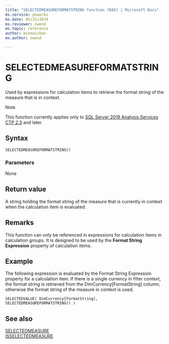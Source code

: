 ```yaml
---
title: "SELECTEDMEASUREFORMATSTRING function (DAX) | Microsoft Docs"
ms.service: powerbi 
ms.date: 05/31/2019
ms.reviewer: owend
ms.topic: reference
author: minewiskan
ms.author: owend

---
```

# SELECTEDMEASUREFORMATSTRING

Used by expressions for calculation items to retrieve the format string of the measure that is in context.

> [!NOTE]
> This function currently applies only to [SQL Server 2019 Analysis Services CTP 2.3](https://docs.microsoft.com/sql/sql-server/what-s-new-in-sql-server-ver15?view=sqlallproducts-allversions#calc-ctp24) and later.
  
## Syntax  
  
```dax
SELECTEDMEASUREFORMATSTRING()
```
  
### Parameters  
  
None  
  
## Return value  

A string holding the format string of the measure that is currently in context when the calculation item is evaluated.

## Remarks

This function can only be referenced in expressions for calculation items in calculation groups. It is designed to be used by the **Format String Expression** property of calculation items.


## Example  

The following expression is evaluated by the Format String Expression property for a calculation item. If there is a single currency in filter context, the format string is retrieved from the DimCurrency[FormatString] column; otherwise the format string of the measure in context is used.
  
```dax
SELECTEDVALUE( DimCurrency[FormatString], SELECTEDMEASUREFORMATSTRING() )
```
  
## See also  
[SELECTEDMEASURE](selectedmeasure-function-dax.md)  
[ISSELECTEDMEASURE](isselectedmeasure-function-dax.md)   
  

